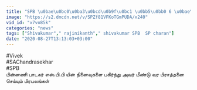 ```yaml
---
title: "SPB \u0bae\u0bc0\u0ba3\u0bcd\u0b9f\u0bc1 \u0bb5\u0bb0 6 \u0bae\u0ba3\u0bbf\u0b95\u0bcd\u0b95\u0bc1 Pray \u0baa\u0ba3\u0bcd\u0ba3\u0bc1\u0b99\u0bcd\u0b95 \u2022 Vivekh, SA. Chandrasekhar"
image: "https://s2.dmcdn.net/v/SPZf81VFKoTGmPUDA/x240"
vid_id: "x7vo85k"
categories: "news"
tags: ["Shivakumar"," rajinikanth"," shivakumar SPB  SP charan"]
date: "2020-08-27T13:13:03+03:00"
---
```

#Vivek  <br>#SAChandrasekhar  <br>#SPB  <br>பின்னணி பாடகர் எஸ்.பி.பி யின் நினைவுகளை பகிர்ந்து அவர் மீண்டு வர பிராத்தனை செய்யும் பிரபலங்கள்
